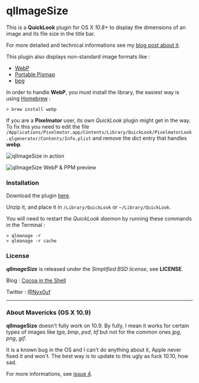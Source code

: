 # qlImageSize

This is a **QuickLook** plugin for OS X *10.8+* to display the dimensions of an image and its file size in the title bar.

For more detailed and technical informations see my [blog post about it](http://www.cocoaintheshell.com/2012/02/quicklook-images-dimensions/ "Images dimensions in QuickLook").

This plugin also displays non-standard image formats like :

- [WebP](https://developers.google.com/speed/webp/ "WebP")
- [Portable Pixmap](http://en.wikipedia.org/wiki/Netpbm_format "Netpbm")
- [bpg](http://bellard.org/bpg/ "bpg")

In order to handle **WebP**, you must install the library, the easiest way is using [Homebrew](http://brew.sh "Homebrew") :

	> brew install webp


If you are a **Pixelmator** user, its own *QuickLook* plugin might get in the way. To fix this you need to edit the file `/Applications/Pixelmator.app/Contents/Library/QuickLook/PixelmatorLook.qlgenerator/Contents/Info.plist` and remove the dict entry that handles **webp**.

![qlImageSize in action](http://static.whine.fr/images/2014/qlimagesize1.jpg)

![qlImageSize WebP & PPM preview](http://static.whine.fr/images/2014/qlimagesize2.jpg)


### Installation

Download the plugin [here](http://repo.whine.fr/qlImageSize.qlgenerator-10.8.zip "qlImageSize for 10.8+").

Unzip it, and place it in `/Library/QuickLook` or `~/Library/QuickLook`.

You will need to restart the *QuickLook daemon* by running these commands in the Terminal :

	> qlmanage -r
	> qlmanage -r cache


### License

***qlImageSize*** is released under the *Simplified BSD license*, see **LICENSE**.

Blog : [Cocoa in the Shell](http://www.cocoaintheshell.com "Cocoa in the Shell")

Twitter : [@Nyx0uf](https://twitter.com/Nyx0uf "Nyx0uf on Twitter")

---

### About Mavericks (OS X 10.9)

**qlImageSize** doesn't fully work on 10.9. By fully, I mean it works for certain types of images like *tga*, *bmp*, *psd*, *tif* but not for the common ones *jpg*, *png*, *gif*.

It is a known bug in the OS and I can't do anything about it, Apple never fixed it and won't. The best way is to update to this ugly as fuck 10.10, how sad.

For more informations, see [issue 4](https://github.com/Nyx0uf/qlImageSize/issues/4 "issue 4").
